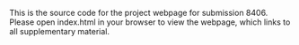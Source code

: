 This is the source code for the project webpage for submission 8406. 
Please open index.html in your browser to view the webpage, which links to all supplementary material.